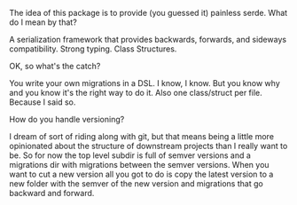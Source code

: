 The idea of this package is to provide (you guessed it) painless serde.
What do I mean by that?

A serialization framework that provides backwards, forwards, and
sideways compatibility. Strong typing. Class Structures.

OK, so what's the catch?

You write your own migrations in a DSL. I know, I know. But you know
why and you know it's the right way to do it. Also one class/struct
per file. Because I said so.

How do you handle versioning?

I dream of sort of riding along with git, but that means being a little 
more opinionated about the structure of downstream projects than I 
really want to be. So for now the top level subdir is full of semver versions
and a migrations dir with migrations between the semver versions. When you 
want to cut a new version all you got to do is copy the latest version to
a new folder with the semver of the new version and migrations that go 
backward and forward.
